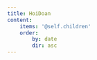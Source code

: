 ```yaml
---
title: HoiDoan
content:
    items: '@self.children'
    order:
        by: date
        dir: asc
---
```


